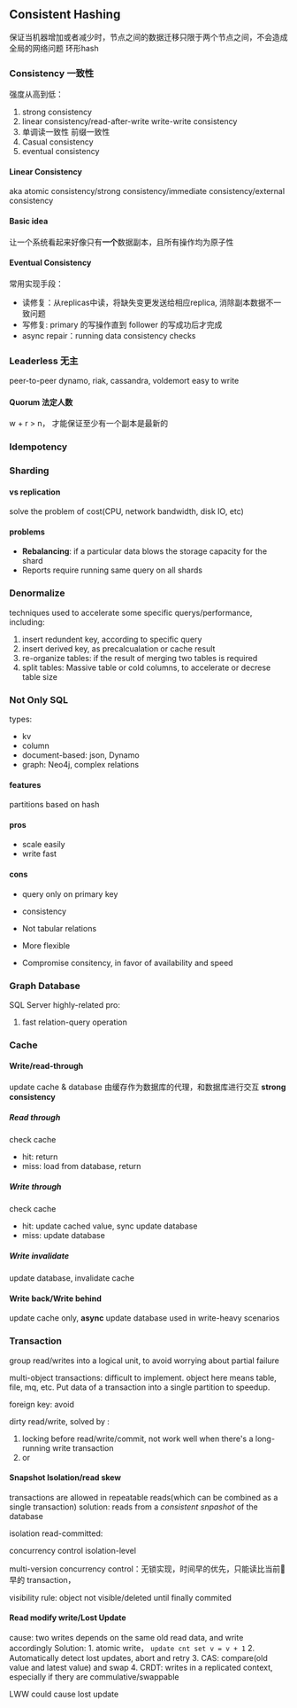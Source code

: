 
## Consistent Hashing
保证当机器增加或者减少时，节点之间的数据迁移只限于两个节点之间，不会造成全局的网络问题
环形hash


### Consistency 一致性

强度从高到低：
1. strong consistency
2. linear consistency/read-after-write    write-write consistency
3. 单调读一致性 前缀一致性 
4. Casual consistency
5. eventual consistency

#### Linear Consistency
aka atomic consistency/strong consistency/immediate consistency/external consistency
#### Basic idea
让一个系统看起来好像只有**一个**数据副本，且所有操作均为原子性


#### Eventual Consistency

常用实现手段：
* 读修复：从replicas中读，将缺失变更发送给相应replica, 消除副本数据不一致问题
* 写修复:  primary 的写操作直到 follower 的写成功后才完成
* async repair：running data consistency checks




### Leaderless 无主
peer-to-peer
dynamo, riak, cassandra, voldemort
easy to write

#### Quorum 法定人数
w + r > n， 才能保证至少有一个副本是最新的


### Idempotency


### Sharding
#### vs replication
solve the problem of cost(CPU, network bandwidth, disk IO, etc)

#### problems
* **Rebalancing**:  if a particular data blows the storage capacity for the shard
* Reports require running same query on all shards


### Denormalize
techniques used to accelerate some specific querys/performance, including:
1. insert redundent key, according to specific query
2. insert derived key, as precalcualation or cache result
3. re-organize tables: if the result of merging two tables is required
4. split tables: Massive table or cold columns, to accelerate or decrese table size


### Not Only SQL
types:
* kv
* column
* document-based: json, Dynamo
* graph: Neo4j, complex relations

#### features
partitions based on hash

#### pros
* scale easily 
* write fast

#### cons
* query only on primary key
* consistency


* Not tabular relations
* More flexible
* Compromise consitency, in favor of availability and speed

### Graph Database
SQL Server
highly-related
pro:
1. fast relation-query operation


### Cache
#### Write/read-through
update cache & database
由缓存作为数据库的代理，和数据库进行交互
**strong consistency**
##### Read through
check cache
* hit: return
* miss: load from database, return
##### Write through
check cache
* hit: update cached value, sync update database
* miss: update database

##### Write invalidate
update database, invalidate cache

#### Write back/Write behind
update cache only, **async** update database
used in write-heavy scenarios


### Transaction
group read/writes into a logical unit, to avoid worrying about partial failure

multi-object transactions: difficult to implement. object here means table, file, mq, etc. Put data of a transaction into a single partition to speedup.

foreign key: avoid

dirty read/write, solved by :
1. locking before read/write/commit, not work well when there's a long-running write transaction
2. or 

#### Snapshot Isolation/read skew
transactions are allowed in repeatable reads(which can be combined as a single transaction)
solution: reads from a *consistent snpashot* of the database


isolation
read-committed: 

concurrency control
isolation-level

multi-version concurrency control：无锁实现，时间早的优先，只能读比当前🍜早的 transaction，

visibility rule: object not visible/deleted until finally commited


#### Read modify write/Lost Update
cause: two writes depends on the same old read data, and write accordingly
Solution: 
	1. atomic write， `update cnt set v = v + 1`
	2. Automatically detect lost updates, abort and retry
	3. CAS: compare(old value and latest value) and swap
	4. CRDT: writes in a replicated context, especially if thery are commulative/swappable

LWW could cause lost update